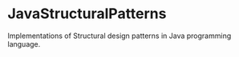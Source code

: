 # JavaStructuralPatterns
Implementations of Structural design patterns in Java programming language.
